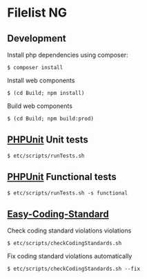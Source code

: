 Filelist NG
===========

    
Development
-----------

Install php dependencies using composer:
    
    $ composer install
    
Install web components

    $ (cd Build; npm install)
    
Build web components
    
    $ (cd Build; npm build:prod)
    
    
[PHPUnit](https://phpunit.de) Unit tests
-----------------------------------

    $ etc/scripts/runTests.sh

[PHPUnit](https://phpunit.de) Functional tests
-----------------------------------

    $ etc/scripts/runTests.sh -s functional


[Easy-Coding-Standard](https://github.com/Symplify/EasyCodingStandard)
----------------------------------------------------------------------

Check coding standard violations violations

    $ etc/scripts/checkCodingStandards.sh 
    
Fix coding standard violations automatically
    
    $ etc/scripts/checkCodingStandards.sh --fix
